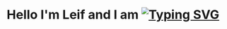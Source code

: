 # Hello I'm Leif and I am <a href="https://git.io/typing-svg"><img src="https://readme-typing-svg.demolab.com?font=Segoe+UI&duration=1500&pause=1000&vCenter=true&random=true&width=435&lines=a+Junior+Developer;an+Eumel;a+Pythonio+Enjoyer;a+Sch%C3%BCler;a+Minecraft+Schwitzer;a+happy+Windows+User;a+proud+Raspberry+Pi+5+Owner;a+Cloudflare+Supporter;a+offical+Php+Hater;a+VsCode+User;a+Hamburg+lover;a+German" alt="Typing SVG" /></a>